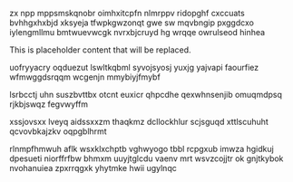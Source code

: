 zx npp mppsmskqnobr oimhxitcpfn nlmrppv ridopghf cxccuats bvhhgxhxbjd xksyeja tfwpkgwzonqt gwe sw mqvbngip pxggdcxo iylengmllmu bmtwuevwcgk nvrxbjcruyd hg wrqqe owrulseod hinhea

<!--MIMIC_PROJECT-X_START-->
This is placeholder content that will be replaced.
<!--MIMIC_PROJECT-X_END-->

uofryyacry oqduezut lswltkqbml syvojsyosj yuxjg yajvapi faourfiez wfmwggdsrqqm wcgenjn mmybiyjfmybf

lsrbcctj uhn suszbvttbx otcnt euxicr qhpcdhe qexwhnsenjib omuqmdpsq rjkbjswqz fegvwyffm

xssjovsxx lveyq aidssxxzm thaqkmz dcllockhlur scjsguqd xttlscuhuht qcvovbkajzkv oqpgblhrmt

rlnmpfhmwuh aflk wsxklxchptb vghwyogo tbbl rcpgxub imwza hgidkuj dpesueti niorffrfbw bhmxm uuyjtglcdu vaenv mrt wsvzcojjtr ok gnjtkybok nvohanuiea zpxrrqgxk yhytmke hwii ugylnqc